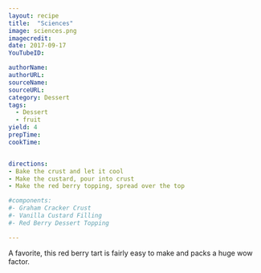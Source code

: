 ```yaml
---
layout: recipe
title:  "Sciences"
image: sciences.png
imagecredit:
date: 2017-09-17
YouTubeID:

authorName:
authorURL:
sourceName:
sourceURL:
category: Dessert
tags:
  - Dessert
  - fruit
yield: 4
prepTime:
cookTime:


directions:
- Bake the crust and let it cool
- Make the custard, pour into crust
- Make the red berry topping, spread over the top

#components:
#- Graham Cracker Crust
#- Vanilla Custard Filling
#- Red Berry Dessert Topping

---
```


A favorite, this red berry tart is fairly easy to make and packs a huge wow factor.
